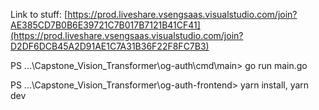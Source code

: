 Link to stuff: [https://prod.liveshare.vsengsaas.visualstudio.com/join?AE385CD7B0B6E39721C7B017B7121B41CF41](https://prod.liveshare.vsengsaas.visualstudio.com/join?D2DF6DCB45A2D91AE1C7A31B36F22F8FC7B3)


PS ...\Capstone_Vision_Transformer\og-auth\cmd\main> go run main.go

PS ...\Capstone_Vision_Transformer\og-auth-frontend> yarn install, yarn dev  